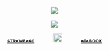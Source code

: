 <div align="center"> 
  
![](https://komarev.com/ghpvc/?username=bloodyworship&color=cac68f&label=^__^&style=plastic)

<p align="center"> <img src="https://i.imgur.com/hoJ4OYi.png">


<div align="center"> 
 
<sub>[**sᴛʀᴀᴡᴘᴀɢᴇ**](https://sacrilegious.straw.page/)⠀⠀⠀⠀⠀<img width="20" src="https://i.postimg.cc/xjy8BQ3G/b8m6m0.gif">⠀⠀⠀⠀⠀[**ᴀᴛᴀʙᴏᴏᴋ**](https://oliver.atabook.org/)</sub>

<div align="center"> 
